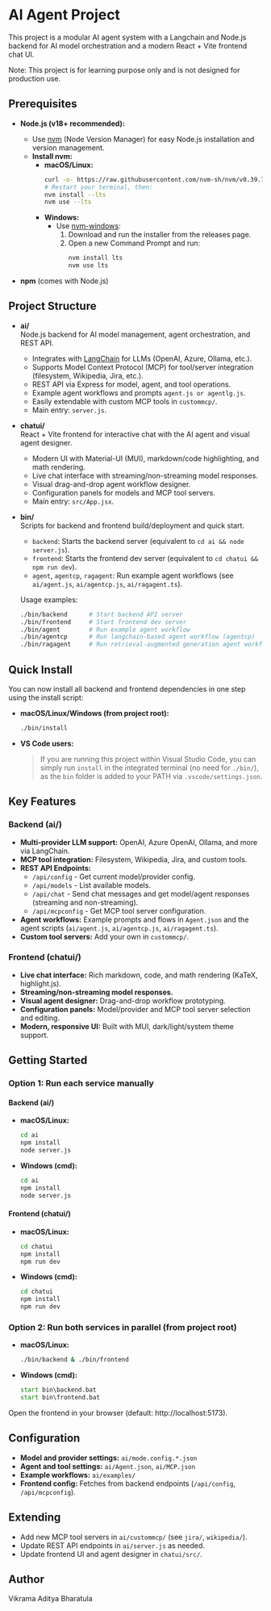 # AI Agent Project

This project is a modular AI agent system with a Langchain and Node.js backend for AI model orchestration and a modern React + Vite frontend chat UI.

Note: This project is for learning purpose only and is not designed for production use.

## Prerequisites

- **Node.js (v18+ recommended):**
  - Use [nvm](https://github.com/nvm-sh/nvm) (Node Version Manager) for easy Node.js installation and version management.
  - **Install nvm:**
    - **macOS/Linux:**
      ```bash
      curl -o- https://raw.githubusercontent.com/nvm-sh/nvm/v0.39.7/install.sh | bash
      # Restart your terminal, then:
      nvm install --lts
      nvm use --lts
      ```
    - **Windows:**
      - Use [nvm-windows](https://github.com/coreybutler/nvm-windows#installation--upgrades):
        1. Download and run the installer from the releases page.
        2. Open a new Command Prompt and run:
           ```cmd
           nvm install lts
           nvm use lts
           ```

- **npm** (comes with Node.js)

## Project Structure

- **ai/**  
  Node.js backend for AI model management, agent orchestration, and REST API.
  - Integrates with [LangChain](https://js.langchain.com/) for LLMs (OpenAI, Azure, Ollama, etc.).
  - Supports Model Context Protocol (MCP) for tool/server integration (filesystem, Wikipedia, Jira, etc.).
  - REST API via Express for model, agent, and tool operations.
  - Example agent workflows and prompts `agent.js or agentlg.js`.
  - Easily extendable with custom MCP tools in `custommcp/`.
  - Main entry: `server.js`.

- **chatui/**  
  React + Vite frontend for interactive chat with the AI agent and visual agent designer.
  - Modern UI with Material-UI (MUI), markdown/code highlighting, and math rendering.
  - Live chat interface with streaming/non-streaming model responses.
  - Visual drag-and-drop agent workflow designer.
  - Configuration panels for models and MCP tool servers.
  - Main entry: `src/App.jsx`.

- **bin/**  
  Scripts for backend and frontend build/deployment and quick start.
  - `backend`: Starts the backend server (equivalent to `cd ai && node server.js`).
  - `frontend`: Starts the frontend dev server (equivalent to `cd chatui && npm run dev`).
  - `agent`, `agentcp`, `ragagent`: Run example agent workflows (see `ai/agent.js`, `ai/agentcp.js`, `ai/ragagent.ts`).
  
  Usage examples:
  ```bash
  ./bin/backend      # Start backend API server
  ./bin/frontend     # Start frontend dev server
  ./bin/agent        # Run example agent workflow
  ./bin/agentcp      # Run langchain-based agent workflow (agentcp)
  ./bin/ragagent     # Run retrieval-augmented generation agent workflow
  ```

## Quick Install

You can now install all backend and frontend dependencies in one step using the install script:

- **macOS/Linux/Windows (from project root):**
  ```bash
  ./bin/install
  ```
- **VS Code users:**
  > If you are running this project within Visual Studio Code, you can simply run `install` in the integrated terminal (no need for `./bin/`), as the `bin` folder is added to your PATH via `.vscode/settings.json`.

## Key Features

### Backend (ai/)
- **Multi-provider LLM support:** OpenAI, Azure OpenAI, Ollama, and more via LangChain.
- **MCP tool integration:** Filesystem, Wikipedia, Jira, and custom tools.
- **REST API Endpoints:**
  - `/api/config` - Get current model/provider config.
  - `/api/models` - List available models.
  - `/api/chat` - Send chat messages and get model/agent responses (streaming and non-streaming).
  - `/api/mcpconfig` - Get MCP tool server configuration.
- **Agent workflows:** Example prompts and flows in `Agent.json` and the agent scripts (`ai/agent.js`, `ai/agentcp.js`, `ai/ragagent.ts`).
- **Custom tool servers:** Add your own in `custommcp/`.

### Frontend (chatui/)
- **Live chat interface:** Rich markdown, code, and math rendering (KaTeX, highlight.js).
- **Streaming/non-streaming model responses.**
- **Visual agent designer:** Drag-and-drop workflow prototyping.
- **Configuration panels:** Model/provider and MCP tool server selection and editing.
- **Modern, responsive UI:** Built with MUI, dark/light/system theme support.

## Getting Started

### Option 1: Run each service manually

#### Backend (ai/)
- **macOS/Linux:**
  ```bash
  cd ai
  npm install
  node server.js
  ```
- **Windows (cmd):**
  ```cmd
  cd ai
  npm install
  node server.js
  ```

#### Frontend (chatui/)
- **macOS/Linux:**
  ```bash
  cd chatui
  npm install
  npm run dev
  ```
- **Windows (cmd):**
  ```cmd
  cd chatui
  npm install
  npm run dev
  ```

### Option 2: Run both services in parallel (from project root)
- **macOS/Linux:**
  ```bash
  ./bin/backend & ./bin/frontend
  ```
- **Windows (cmd):**
  ```cmd
  start bin\backend.bat
  start bin\frontend.bat
  ```

Open the frontend in your browser (default: http://localhost:5173).

## Configuration

- **Model and provider settings:** `ai/mode.config.*.json`
- **Agent and tool settings:** `ai/Agent.json`, `ai/MCP.json`
- **Example workflows:** `ai/examples/`
- **Frontend config:** Fetches from backend endpoints (`/api/config`, `/api/mcpconfig`).

## Extending

- Add new MCP tool servers in `ai/custommcp/` (see `jira/`, `wikipedia/`).
- Update REST API endpoints in `ai/server.js` as needed.
- Update frontend UI and agent designer in `chatui/src/`.

## Author

Vikrama Aditya Bharatula
